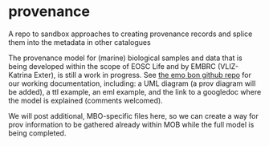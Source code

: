 # provenance
A repo to sandbox approaches to creating provenance records and splice them into the metadata in other catalogues

The provenance model for (marine) biological samples and data that is being developed within the scope of EOSC Life and by EMBRC (VLIZ-Katrina Exter), is still a work in progress. See [the emo bon github repo](https://github.com/emo-bon/provenance-model-docs) for our working documentation, including: a UML diagram (a prov diagram will be added), a ttl example, an eml example, and the link to a googledoc where the model is explained (comments welcomed). 

We will post additional, MBO-specific files here, so we can create a way for prov information to be gathered already within MOB while the full model is being completed.
